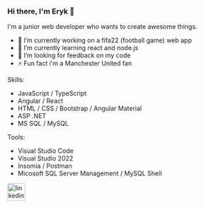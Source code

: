 ### Hi there, I'm Eryk 👋

I'm a junior web developer who wants to create awesome things.

- 🔭 I’m currently working on a fifa22 (football game) web app
- 🌱 I’m currently learning react and node.js
- 🤔 I’m looking for feedback on my code
- ⚡ Fun fact i'm a Manchester United fan

Skills: 
- JavaScript / TypeScript
- Angular / React
- HTML / CSS / Bootstrap / Angular Material
- ASP .NET 
- MS SQL / MySQL

Tools:
- Visual Studio Code
- Visual Studio 2022
- Insomia / Postman
- Micosoft SQL Server Management / MySQL Shell

[<img src='https://cdn.jsdelivr.net/npm/simple-icons@3.0.1/icons/linkedin.svg' alt='linkedin' height='40'>](https://www.linkedin.com/in/eryk-ciesielski/)

